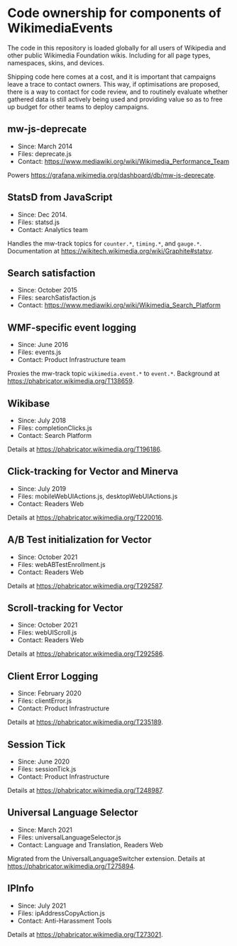 # Code ownership for components of WikimediaEvents

The code in this repository is loaded globally for all users of Wikipedia and other public
Wikimedia Foundation wikis. Including for all page types, namespaces, skins, and devices.

Shipping code here comes at a cost, and it is important that campaigns leave a trace
to contact owners. This way, if optimisations are proposed, there is a way to contact
for code review, and to routinely evaluate whether gathered data is still actively being
used and providing value so as to free up budget for other teams to deploy campaigns.

## mw-js-deprecate

* Since: March 2014
* Files: deprecate.js
* Contact: https://www.mediawiki.org/wiki/Wikimedia_Performance_Team

Powers <https://grafana.wikimedia.org/dashboard/db/mw-js-deprecate>.

## StatsD from JavaScript

* Since: Dec 2014.
* Files: statsd.js
* Contact: Analytics team

Handles the mw-track topics for `counter.*`, `timing.*`, and `gauge.*`.
Documentation at <https://wikitech.wikimedia.org/wiki/Graphite#statsv>.

## Search satisfaction

* Since: October 2015
* Files: searchSatisfaction.js
* Contact: https://www.mediawiki.org/wiki/Wikimedia_Search_Platform

## WMF-specific event logging

* Since: June 2016
* Files: events.js
* Contact: Product Infrastructure team

Proxies the mw-track topic `wikimedia.event.*` to `event.*`.
Background at <https://phabricator.wikimedia.org/T138659>.

## Wikibase

* Since: July 2018
* Files: completionClicks.js
* Contact: Search Platform

Details at <https://phabricator.wikimedia.org/T196186>.

## Click-tracking for Vector and Minerva

* Since: July 2019
* Files: mobileWebUIActions.js, desktopWebUIActions.js
* Contact: Readers Web

Details at <https://phabricator.wikimedia.org/T220016>.

## A/B Test initialization for Vector

* Since: October 2021
* Files: webABTestEnrollment.js
* Contact: Readers Web

Details at <https://phabricator.wikimedia.org/T292587>.

## Scroll-tracking for Vector

* Since: October 2021
* Files: webUIScroll.js
* Contact: Readers Web

Details at <https://phabricator.wikimedia.org/T292586>.

## Client Error Logging

* Since: February 2020
* Files: clientError.js
* Contact: Product Infrastructure

Details at <https://phabricator.wikimedia.org/T235189>.

## Session Tick

* Since: June 2020
* Files: sessionTick.js
* Contact: Product Infrastructure

Details at <https://phabricator.wikimedia.org/T248987>.

## Universal Language Selector

* Since: March 2021
* Files: universalLanguageSelector.js
* Contact: Language and Translation, Readers Web

Migrated from the UniversalLanguageSwitcher extension. Details at
<https://phabricator.wikimedia.org/T275894>.

## IPInfo

* Since: July 2021
* Files: ipAddressCopyAction.js
* Contact: Anti-Harassment Tools

Details at <https://phabricator.wikimedia.org/T273021>.
